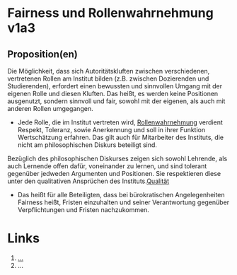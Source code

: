 <!---
   NAME - The NAME of this project is:
ethos

  FILE - The FILENAME of the current file is:
/v1a3.md

  CREATION - This project was CREATED on:
2017-01-28-16:15:00 UTC

  MODIFICATION - This project was last MODIFIED on:
2017-01-28-16:15:00 UTC

  VERSION - The current VERSION of this project is:
<git-commit-hash>-2017-01-28-16:15:00 UTC

  CREATOR(S) - This project was CREATED by:
Michael Czechowski, Martin Maga

  CONTACT - You can CONTACT the creator(s) or developer(s) of this project at:
E-Mail: mail@martinmaga.de

  COPYRIGHT - The COPYRIGHT holder of this project is:
COPYRIGHT (c) 2016 Martin Maga

  LICENSE - This project is LICENSED under the following license:
Martin Maga 2016 CC BY-SA 4.0 https://creativecommons.org

  SUBFILE – This is a SUBFILE! For more INFORMATION on this project go to:
/README.md
--->

# Fairness und Rollenwahrnehmung v1a3
## Proposition(en)

Die Möglichkeit, dass sich Autoritätskluften zwischen verschiedenen, vertretenen Rollen am Institut bilden (z.B. zwischen Dozierenden und Studierenden), erfordert einen bewussten und sinnvollen Umgang mit der eigenen Rolle und diesen Kluften. Das heißt, es werden keine Positionen ausgenutzt, sondern sinnvoll und fair, sowohl mit der eigenen, als auch mit anderen Rollen umgegangen.
* Jede Rolle, die im Institut vertreten wird, [Rollenwahrnehmung](../contents/actions/a3_roles) verdient Respekt, Toleranz, sowie Anerkennung und soll in ihrer Funktion Wertschätzung erfahren. Das gilt auch für Mitarbeiter des Instituts, die nicht am philosophischen Diskurs beteiligt sind.

Bezüglich des philosophischen Diskurses zeigen sich sowohl Lehrende, als auch Lernende offen dafür, voneinander zu lernen, und sind tolerant gegenüber jedweden Argumenten und Positionen. Sie respektieren diese unter den qualitativen Ansprüchen des Instituts.[Qualität](../contents/values/v5_quality.md)

* Das heißt für alle Beteiligten, dass bei bürokratischen Angelegenheiten Fairness heißt, Fristen einzuhalten und seiner Verantwortung gegenüber Verpflichtungen und Fristen nachzukommen.



# Links
  1. […](…)
  2. …
